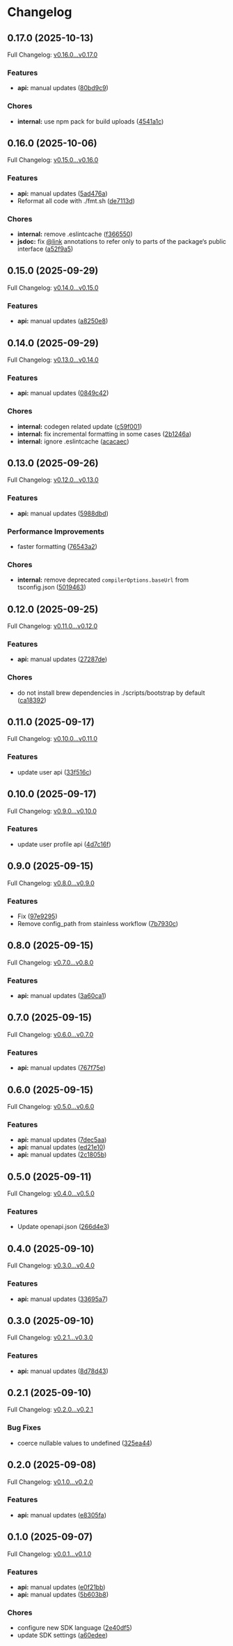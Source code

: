 # Changelog

## 0.17.0 (2025-10-13)

Full Changelog: [v0.16.0...v0.17.0](https://github.com/NascentCore/inty-typescript/compare/v0.16.0...v0.17.0)

### Features

* **api:** manual updates ([80bd9c9](https://github.com/NascentCore/inty-typescript/commit/80bd9c949b9ad0e642373935bf7f694682f90b85))


### Chores

* **internal:** use npm pack for build uploads ([4541a1c](https://github.com/NascentCore/inty-typescript/commit/4541a1c00c19670d78b1cb08c4f7e430017a0be9))

## 0.16.0 (2025-10-06)

Full Changelog: [v0.15.0...v0.16.0](https://github.com/NascentCore/inty-typescript/compare/v0.15.0...v0.16.0)

### Features

* **api:** manual updates ([5ad476a](https://github.com/NascentCore/inty-typescript/commit/5ad476ad19723b63615fba56c44d4c2785843945))
* Reformat all code with ./fmt.sh ([de7113d](https://github.com/NascentCore/inty-typescript/commit/de7113d8b009996594413578dad7d96dcf4e8ecf))


### Chores

* **internal:** remove .eslintcache ([f366550](https://github.com/NascentCore/inty-typescript/commit/f3665504439f5f6b70f40c95cfc77146dd87a4e1))
* **jsdoc:** fix [@link](https://github.com/link) annotations to refer only to parts of the package‘s public interface ([a52f9a5](https://github.com/NascentCore/inty-typescript/commit/a52f9a52347c4bde14abcc52dc8e6f7d41736b49))

## 0.15.0 (2025-09-29)

Full Changelog: [v0.14.0...v0.15.0](https://github.com/NascentCore/inty-typescript/compare/v0.14.0...v0.15.0)

### Features

* **api:** manual updates ([a8250e8](https://github.com/NascentCore/inty-typescript/commit/a8250e834a218450c275df196d44edff30088005))

## 0.14.0 (2025-09-29)

Full Changelog: [v0.13.0...v0.14.0](https://github.com/NascentCore/inty-typescript/compare/v0.13.0...v0.14.0)

### Features

* **api:** manual updates ([0849c42](https://github.com/NascentCore/inty-typescript/commit/0849c4277eb4b5f4b902900d36a620abb821cb8e))


### Chores

* **internal:** codegen related update ([c59f001](https://github.com/NascentCore/inty-typescript/commit/c59f001a1b107abaadeca9c2d1de3a9773113951))
* **internal:** fix incremental formatting in some cases ([2b1246a](https://github.com/NascentCore/inty-typescript/commit/2b1246a449e2f2b74a86e058cdd3bfbe74df4523))
* **internal:** ignore .eslintcache ([acacaec](https://github.com/NascentCore/inty-typescript/commit/acacaec1e73dc1b78fd276d3ee451a9e8ecb23dd))

## 0.13.0 (2025-09-26)

Full Changelog: [v0.12.0...v0.13.0](https://github.com/NascentCore/inty-typescript/compare/v0.12.0...v0.13.0)

### Features

* **api:** manual updates ([5988dbd](https://github.com/NascentCore/inty-typescript/commit/5988dbd914f5368c3782509025ef1410bf691f22))


### Performance Improvements

* faster formatting ([76543a2](https://github.com/NascentCore/inty-typescript/commit/76543a2e4d32dea2cf198a55850b9cf10bc16c3c))


### Chores

* **internal:** remove deprecated `compilerOptions.baseUrl` from tsconfig.json ([5019463](https://github.com/NascentCore/inty-typescript/commit/501946315c7dd67f05b370db6539059514678ee6))

## 0.12.0 (2025-09-25)

Full Changelog: [v0.11.0...v0.12.0](https://github.com/NascentCore/inty-typescript/compare/v0.11.0...v0.12.0)

### Features

* **api:** manual updates ([27287de](https://github.com/NascentCore/inty-typescript/commit/27287de153efe4a20f2b48197cfe0ab5d54d9d93))


### Chores

* do not install brew dependencies in ./scripts/bootstrap by default ([ca18392](https://github.com/NascentCore/inty-typescript/commit/ca1839277deca7ee265b0129277c290a9be359c6))

## 0.11.0 (2025-09-17)

Full Changelog: [v0.10.0...v0.11.0](https://github.com/NascentCore/inty-typescript/compare/v0.10.0...v0.11.0)

### Features

* update user api ([33f516c](https://github.com/NascentCore/inty-typescript/commit/33f516cf77156a899bcff3afc8fe0bb894ab62ff))

## 0.10.0 (2025-09-17)

Full Changelog: [v0.9.0...v0.10.0](https://github.com/NascentCore/inty-typescript/compare/v0.9.0...v0.10.0)

### Features

* update user profile api ([4d7c16f](https://github.com/NascentCore/inty-typescript/commit/4d7c16fa78252d41cfa8ce6606c71312b58786d1))

## 0.9.0 (2025-09-15)

Full Changelog: [v0.8.0...v0.9.0](https://github.com/NascentCore/inty-typescript/compare/v0.8.0...v0.9.0)

### Features

* Fix ([97e9295](https://github.com/NascentCore/inty-typescript/commit/97e9295788916b26601bd67c93bcb966bfb8f16f))
* Remove config_path from stainless workflow ([7b7930c](https://github.com/NascentCore/inty-typescript/commit/7b7930c9f401eb860213745d9a85a381cc72b898))

## 0.8.0 (2025-09-15)

Full Changelog: [v0.7.0...v0.8.0](https://github.com/NascentCore/inty-typescript/compare/v0.7.0...v0.8.0)

### Features

* **api:** manual updates ([3a60ca1](https://github.com/NascentCore/inty-typescript/commit/3a60ca1cf3cab14c2d8f25cf04854951c4ab0e69))

## 0.7.0 (2025-09-15)

Full Changelog: [v0.6.0...v0.7.0](https://github.com/NascentCore/inty-typescript/compare/v0.6.0...v0.7.0)

### Features

* **api:** manual updates ([767f75e](https://github.com/NascentCore/inty-typescript/commit/767f75e731c918e327429766ecb52201316eb0bc))

## 0.6.0 (2025-09-15)

Full Changelog: [v0.5.0...v0.6.0](https://github.com/NascentCore/inty-typescript/compare/v0.5.0...v0.6.0)

### Features

* **api:** manual updates ([7dec5aa](https://github.com/NascentCore/inty-typescript/commit/7dec5aa0cf1f3172171928d641a5c167bbce3fb4))
* **api:** manual updates ([ed21e10](https://github.com/NascentCore/inty-typescript/commit/ed21e1029dd6a9bef97fb39e076f06d26a337f14))
* **api:** manual updates ([2c1805b](https://github.com/NascentCore/inty-typescript/commit/2c1805b4b6baed95703be39402964c00f9bc10a2))

## 0.5.0 (2025-09-11)

Full Changelog: [v0.4.0...v0.5.0](https://github.com/NascentCore/inty-typescript/compare/v0.4.0...v0.5.0)

### Features

* Update openapi.json ([266d4e3](https://github.com/NascentCore/inty-typescript/commit/266d4e3f71ed02a50771498e15c49e4e122eb161))

## 0.4.0 (2025-09-10)

Full Changelog: [v0.3.0...v0.4.0](https://github.com/NascentCore/inty-typescript/compare/v0.3.0...v0.4.0)

### Features

* **api:** manual updates ([33695a7](https://github.com/NascentCore/inty-typescript/commit/33695a70cd0644fac98527ab20430b6e802fa49d))

## 0.3.0 (2025-09-10)

Full Changelog: [v0.2.1...v0.3.0](https://github.com/NascentCore/inty-typescript/compare/v0.2.1...v0.3.0)

### Features

* **api:** manual updates ([8d78d43](https://github.com/NascentCore/inty-typescript/commit/8d78d43b46796a763dfcfa87cc1006efeab7513b))

## 0.2.1 (2025-09-10)

Full Changelog: [v0.2.0...v0.2.1](https://github.com/NascentCore/inty-typescript/compare/v0.2.0...v0.2.1)

### Bug Fixes

* coerce nullable values to undefined ([325ea44](https://github.com/NascentCore/inty-typescript/commit/325ea44be9970919d2a5f666b510234b167aa2cd))

## 0.2.0 (2025-09-08)

Full Changelog: [v0.1.0...v0.2.0](https://github.com/NascentCore/inty-typescript/compare/v0.1.0...v0.2.0)

### Features

* **api:** manual updates ([e8305fa](https://github.com/NascentCore/inty-typescript/commit/e8305fac11a88fde0134257e04eebfa572d28178))

## 0.1.0 (2025-09-07)

Full Changelog: [v0.0.1...v0.1.0](https://github.com/NascentCore/inty-typescript/compare/v0.0.1...v0.1.0)

### Features

* **api:** manual updates ([e0f21bb](https://github.com/NascentCore/inty-typescript/commit/e0f21bbd27409dad495ada9ceec2808ca993e2c3))
* **api:** manual updates ([5b603b8](https://github.com/NascentCore/inty-typescript/commit/5b603b8f5198f995a8acefa5a509b1d43ee2bbfe))


### Chores

* configure new SDK language ([2e40df5](https://github.com/NascentCore/inty-typescript/commit/2e40df5605105166d5307dd58a400ebd2ff0748b))
* update SDK settings ([a60edee](https://github.com/NascentCore/inty-typescript/commit/a60edee4df72161ba8cbf7eb3eb710a138464489))

